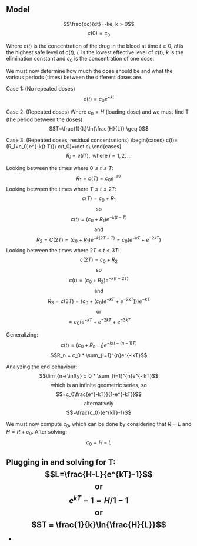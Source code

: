 ## Model
$$\frac{dc}{dt}=-ke, k > 0$$
$$c(0)=c_0$$

Where
$c(t)$ is the concentration of the drug in the blood at time $t \geq 0$,
$H$ is the highest safe level of $c(t)$,
$L$ is the lowest effective level of $c(t)$,
$k$ is the elimination constant
and $c_0$ is the concentration of one dose.

We must now determine how much the dose should be and what the various periods (times) between the different doses are.

Case 1: (No repeated doses)
$$c(t)=c_0e^{-kt}$$

Case 2: (Repeated doses)
Where $c_0 = H$ (loading dose) and we must find T (the period between the doses)
$$T=\frac{1}{k}\ln{\frac{H}{L}} \geq 0$$

Case 3: (Repeated doses, residual concentrations)
\begin{cases}
c(t)=(R_1+c_0)e^{-k(t-T)}\\
c(t_0)=\dot c\\
\end{cases}
$$R_i = e( iT ), \text{ where }  i = 1,2,...$$

Looking between the times where $0 \leq t \leq T$:
$$R_1=c(T) = c_0e^{-kT}$$
Looking between the times where $T \leq t \leq 2T$:
$$c(T) = c_0 + R_1$$
$$\text{so}$$
$$c(t) = (c_0 + R_1)e^{-k(t-T)}$$
$$\text{and}$$
$$R_2 = C(2T) = (c_0 + R_1)e^{-k(2T - T)}=c_0(e^{-kT}+e^{-2kT})$$
Looking between the times where $2T \leq t \leq 3T$:
$$c(2T) = c_0 + R_2$$
$$\text{so}$$
$$c(t) = (c_0 + R_2)e^{-k(t-2T)}$$
$$\text{and}$$
$$R_3 = c(3T) = (c_0 + (c_0(e^{-kT}+e^{-2kT})))e^{-kT}$$
$$\text{or}$$
$$=c_0(e^{-kT}+e^{-2kT}+e^{-3kT}$$

Generalizing:
$$c(t) = (c_0 + R_{n - 1})e^{-k(t-(n-1)T)}$$
$$R_n = c_0 * \sum_{i=1}^{n}e^{-ikT}$$

Analyzing the end behaviour:
$$\lim_{n->\infty} c_0 * \sum_{i=1}^{n}e^{-ikT}$$
$$\text{which is an infinite geometric series, so}$$
$$=c_0\frac{e^{-kT}}{1-e^{-kT}}$$
$$\text{alternatively}$$
$$=\frac{c_0}{e^{kT}-1}$$

We must now compute $c_0$, which can be done by considering that $R = L \text{ and } H = R+ c_0$.
After solving:
$$c_0 = H - L$$

Plugging in and solving for T:
$$L=\frac{H-L}{e^{kT}-1}$$
$$\text{or}$$
$$e^{kT}-1=H/1-1$$
$$\text{or}$$
$$T = \frac{1}{k}\ln{\frac{H}{L}}$$
-
-
